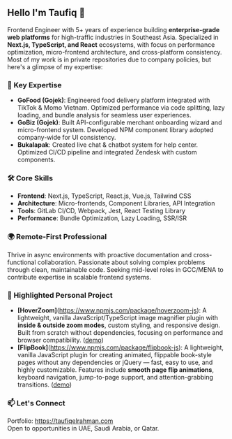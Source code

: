 ## Hello I'm Taufiq 👋
Frontend Engineer with 5+ years of experience building **enterprise-grade web platforms** for high-traffic industries in Southeast Asia. Specialized in **Next.js, TypeScript, and React** ecosystems, with focus on performance optimization, micro-frontend architecture, and cross-platform consistency. Most of my work is in private repositories due to company policies, but here's a glimpse of my expertise:  

### 🚀 Key Expertise
- **GoFood (Gojek)**: Engineered food delivery platform integrated with TikTok & Momo Vietnam. Optimized performance via code splitting, lazy loading, and bundle analysis for seamless user experiences.  
- **GoBiz (Gojek)**: Built API-configurable merchant onboarding wizard and micro-frontend system. Developed NPM component library adopted company-wide for UI consistency.  
- **Bukalapak**: Created live chat & chatbot system for help center. Optimized CI/CD pipeline and integrated Zendesk with custom components.  

### 🛠️ Core Skills
- **Frontend**: Next.js, TypeScript, React.js, Vue.js, Tailwind CSS  
- **Architecture**: Micro-frontends, Component Libraries, API Integration  
- **Tools**: GitLab CI/CD, Webpack, Jest, React Testing Library  
- **Performance**: Bundle Optimization, Lazy Loading, SSR/ISR  

### 🌍 Remote-First Professional
Thrive in async environments with proactive documentation and cross-functional collaboration. Passionate about solving complex problems through clean, maintainable code. Seeking mid-level roles in GCC/MENA to contribute expertise in scalable frontend systems.

### 🎯 Highlighted Personal Project

- **[HoverZoom]**(https://www.npmjs.com/package/hoverzoom-js): A lightweight, vanilla JavaScript/TypeScript image magnifier plugin with **inside & outside zoom modes**, custom styling, and responsive design. Built from scratch without dependencies, focusing on performance and browser compatibility. ([demo](https://hoverzoom-js.vercel.app))
- **[FlipBook]**(https://www.npmjs.com/package/flipbook-js): A lightweight, vanilla JavaScript plugin for creating animated, flippable book-style pages without any dependencies or jQuery — fast, easy to use, and highly customizable. Features include **smooth page flip animations**, keyboard navigation, jump-to-page support, and attention-grabbing transitions. ([demo](https://flipbook-js.vercel.app))

### 📫 Let's Connect
Portfolio: https://taufiqelrahman.com  
Open to opportunities in UAE, Saudi Arabia, or Qatar.
